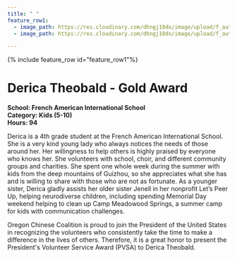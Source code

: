 ```yaml
---
title: " "
feature_row1:
  - image_path: https://res.cloudinary.com/dhngj18do/image/upload/f_auto,q_auto/v1/images/pvsa/2019_derica
  - image_path: https://res.cloudinary.com/dhngj18do/image/upload/f_auto,q_auto/v1/images/activities/year_2019

---
```


{% include feature_row id="feature_row1"%}

# Derica Theobald - Gold Award

**School: French American International School**  
**Category: Kids (5-10)**  
**Hours: 94**  

Derica is a 4th grade student at the French American International School. She is a very kind young lady who always notices the needs of those around her. Her willingness to help others is highly praised by everyone who knows her. She volunteers with school, choir, and different community groups and charities. She spent one whole week during the summer with kids from the deep mountains of Guizhou, so she appreciates what she has and is willing to share with those who are not as fortunate. As a younger sister, Derica gladly assists her older sister Jenell in her nonprofit Let’s Peer Up, helping neurodiverse children, including spending Memorial Day weekend helping to clean up Camp Meadowood Springs, a summer camp for kids with communication challenges.

Oregon Chinese Coalition is proud to join the President of the United States in recognizing the volunteers who consistently take the time to make a difference in the lives of others. Therefore, it is a great honor to present the President's Volunteer Service Award (PVSA) to Derica Theobald.
